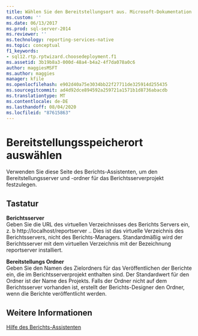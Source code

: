 ```yaml
---
title: Wählen Sie den Bereitstellungsort aus. Microsoft-Dokumentation
ms.custom: ''
ms.date: 06/13/2017
ms.prod: sql-server-2014
ms.reviewer: ''
ms.technology: reporting-services-native
ms.topic: conceptual
f1_keywords:
- sql12.rtp.rptwizard.choosedeployment.f1
ms.assetid: 3b19b8a3-000d-48a4-b4a2-4f7da078a0c6
author: maggiesMSFT
ms.author: maggies
manager: kfile
ms.openlocfilehash: e902d40a75e3034bb22f27711de325914d255435
ms.sourcegitcommit: ad4d92dce894592a259721a1571b1d8736abacdb
ms.translationtype: MT
ms.contentlocale: de-DE
ms.lasthandoff: 08/04/2020
ms.locfileid: "87615863"
---
```

# <a name="choose-the-deployment-location"></a>Bereitstellungsspeicherort auswählen
  Verwenden Sie diese Seite des Berichts-Assistenten, um den Bereitstellungsserver und -ordner für das Berichtsserverprojekt festzulegen.  
  
## <a name="options"></a>Tastatur  
 **Berichtsserver**  
 Geben Sie die URL des virtuellen Verzeichnisses des Berichts Servers ein, z. b http://localhost/reportserver .. Dies ist das virtuelle Verzeichnis des Berichtsservers, nicht des Berichts-Managers. Standardmäßig wird der Berichtsserver mit dem virtuellen Verzeichnis mit der Bezeichnung reportserver installiert.  
  
 **Bereitstellungs Ordner**  
 Geben Sie den Namen des Zielordners für das Veröffentlichen der Berichte ein, die im Berichtsserverprojekt enthalten sind. Der Standardwert für den Ordner ist der Name des Projekts. Falls der Ordner nicht auf dem Berichtsserver vorhanden ist, erstellt der Berichts-Designer den Ordner, wenn die Berichte veröffentlicht werden.  
  
## <a name="see-also"></a>Weitere Informationen  
 [Hilfe des Berichts-Assistenten](../../2014/reporting-services/report-wizard-help.md)  
  
  
